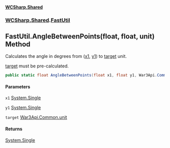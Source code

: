 #### [WCSharp.Shared](index.md 'index')
### [WCSharp.Shared](WCSharp.Shared.md 'WCSharp.Shared').[FastUtil](WCSharp.Shared.FastUtil.md 'WCSharp.Shared.FastUtil')

## FastUtil.AngleBetweenPoints(float, float, unit) Method

Calculates the angle in degrees from ([x1](WCSharp.Shared.FastUtil.AngleBetweenPoints(float,float,War3Api.Common.unit).md#WCSharp.Shared.FastUtil.AngleBetweenPoints(float,float,War3Api.Common.unit).x1 'WCSharp.Shared.FastUtil.AngleBetweenPoints(float, float, War3Api.Common.unit).x1'), [y1](WCSharp.Shared.FastUtil.AngleBetweenPoints(float,float,War3Api.Common.unit).md#WCSharp.Shared.FastUtil.AngleBetweenPoints(float,float,War3Api.Common.unit).y1 'WCSharp.Shared.FastUtil.AngleBetweenPoints(float, float, War3Api.Common.unit).y1')) to [target](WCSharp.Shared.FastUtil.AngleBetweenPoints(float,float,War3Api.Common.unit).md#WCSharp.Shared.FastUtil.AngleBetweenPoints(float,float,War3Api.Common.unit).target 'WCSharp.Shared.FastUtil.AngleBetweenPoints(float, float, War3Api.Common.unit).target') unit.  
  
[target](WCSharp.Shared.FastUtil.AngleBetweenPoints(float,float,War3Api.Common.unit).md#WCSharp.Shared.FastUtil.AngleBetweenPoints(float,float,War3Api.Common.unit).target 'WCSharp.Shared.FastUtil.AngleBetweenPoints(float, float, War3Api.Common.unit).target') must be pre-calculated.

```csharp
public static float AngleBetweenPoints(float x1, float y1, War3Api.Common.unit target);
```
#### Parameters

<a name='WCSharp.Shared.FastUtil.AngleBetweenPoints(float,float,War3Api.Common.unit).x1'></a>

`x1` [System.Single](https://docs.microsoft.com/en-us/dotnet/api/System.Single 'System.Single')

<a name='WCSharp.Shared.FastUtil.AngleBetweenPoints(float,float,War3Api.Common.unit).y1'></a>

`y1` [System.Single](https://docs.microsoft.com/en-us/dotnet/api/System.Single 'System.Single')

<a name='WCSharp.Shared.FastUtil.AngleBetweenPoints(float,float,War3Api.Common.unit).target'></a>

`target` [War3Api.Common.unit](https://docs.microsoft.com/en-us/dotnet/api/War3Api.Common.unit 'War3Api.Common.unit')

#### Returns
[System.Single](https://docs.microsoft.com/en-us/dotnet/api/System.Single 'System.Single')